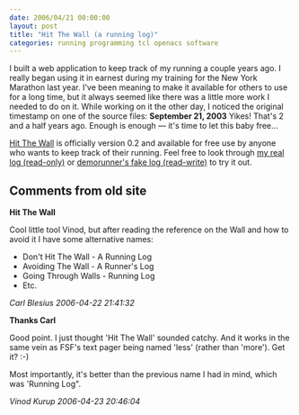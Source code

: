 ```yaml
---
date: 2006/04/21 00:00:00
layout: post
title: "Hit The Wall (a running log)"
categories: running programming tcl openacs software
---
```


I built a web application to keep track of my running a couple years
ago. I really began using it in earnest during my training for the New
York Marathon last year. I've been meaning to make it available for
others to use for a long time, but it always seemed like there was a
little more work I needed to do on it. While working on it the other
day, I noticed the original timestamp on one of the source files:
**September 21, 2003** Yikes! That's 2 and a half years ago. Enough is
enough &mdash; it's time to let this baby free...

[Hit The Wall](http://kurup.org/run) is officially version 0.2 and
available for free use by anyone who wants to keep track of their
running. Feel free to look through [my real log
(read-only)](http://kurup.org/run/log/log?runner_id=16832) or
[demorunner's fake log
(read-write)](http://kurup.org/run/log/log?runner_id=63350) to try it
out.

<div id="comment-box">
<h2>Comments from old site</h2>

<div class="one-comment">
<p><b>Hit The Wall</b></p>
<p>
Cool little tool Vinod, but after reading the reference on the Wall
and how to avoid it I have some alternative names:
</p>

<ul>
<li>Don't Hit The Wall - A Running Log</li>
<li>Avoiding The Wall - A Runner's Log</li>
<li>Going Through Walls - Running Log</li>
<li>Etc.</li>
</ul>

<address class="signature">
<span class="author">Carl Blesius</span>
<span class="date">2006-04-22 21:41:32</span>
</address>
</div>

<div class="my-comment">
<p><b>Thanks Carl</b></p>
<p>
Good point. I just thought 'Hit The Wall' sounded catchy. And it works
in the same vein as FSF's text pager being named 'less' (rather than
'more'). Get it? :-)
</p>
<p>
Most importantly, it's better than the previous name I had in mind,
which was 'Running Log".
</p>
<address class="signature">
<span class="author">Vinod Kurup</span>
<span class="date">2006-04-23 20:46:04</span>
</address>
</div>


</div>
